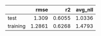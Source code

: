 |          |   rmse |     r2 |   avg_nll |
|:---------|-------:|-------:|----------:|
| test     | 1.309  | 0.6055 |    1.0336 |
| training | 1.2861 | 0.6268 |    1.4793 |